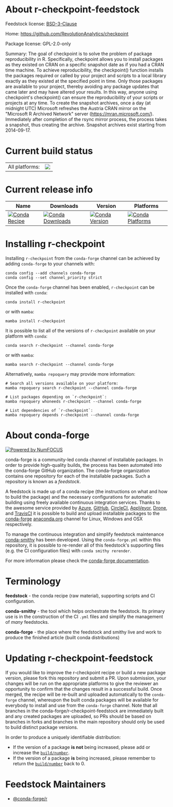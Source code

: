 About r-checkpoint-feedstock
============================

Feedstock license: [BSD-3-Clause](https://github.com/conda-forge/r-checkpoint-feedstock/blob/main/LICENSE.txt)

Home: https://github.com/RevolutionAnalytics/checkpoint

Package license: GPL-2.0-only

Summary: The goal of checkpoint is to solve the problem of package reproducibility in R. Specifically, checkpoint allows you to install packages as they existed on CRAN on a specific snapshot date as if you had a CRAN time machine. To achieve reproducibility, the checkpoint() function installs the packages required or called by your project and scripts to a local library exactly as they existed at the specified point in time. Only those packages are available to your project, thereby avoiding any package updates that came later and may have altered your results. In this way, anyone using checkpoint's checkpoint() can ensure the reproducibility of your scripts or projects at any time. To create the snapshot archives, once a day (at midnight UTC) Microsoft refreshes the Austria CRAN mirror on the "Microsoft R Archived Network" server (<https://mran.microsoft.com/>). Immediately after completion of the rsync mirror process, the process takes a snapshot, thus creating the archive. Snapshot archives exist starting from 2014-09-17.

Current build status
====================


<table><tr><td>All platforms:</td>
    <td>
      <a href="https://dev.azure.com/conda-forge/feedstock-builds/_build/latest?definitionId=4184&branchName=main">
        <img src="https://dev.azure.com/conda-forge/feedstock-builds/_apis/build/status/r-checkpoint-feedstock?branchName=main">
      </a>
    </td>
  </tr>
</table>

Current release info
====================

| Name | Downloads | Version | Platforms |
| --- | --- | --- | --- |
| [![Conda Recipe](https://img.shields.io/badge/recipe-r--checkpoint-green.svg)](https://anaconda.org/conda-forge/r-checkpoint) | [![Conda Downloads](https://img.shields.io/conda/dn/conda-forge/r-checkpoint.svg)](https://anaconda.org/conda-forge/r-checkpoint) | [![Conda Version](https://img.shields.io/conda/vn/conda-forge/r-checkpoint.svg)](https://anaconda.org/conda-forge/r-checkpoint) | [![Conda Platforms](https://img.shields.io/conda/pn/conda-forge/r-checkpoint.svg)](https://anaconda.org/conda-forge/r-checkpoint) |

Installing r-checkpoint
=======================

Installing `r-checkpoint` from the `conda-forge` channel can be achieved by adding `conda-forge` to your channels with:

```
conda config --add channels conda-forge
conda config --set channel_priority strict
```

Once the `conda-forge` channel has been enabled, `r-checkpoint` can be installed with `conda`:

```
conda install r-checkpoint
```

or with `mamba`:

```
mamba install r-checkpoint
```

It is possible to list all of the versions of `r-checkpoint` available on your platform with `conda`:

```
conda search r-checkpoint --channel conda-forge
```

or with `mamba`:

```
mamba search r-checkpoint --channel conda-forge
```

Alternatively, `mamba repoquery` may provide more information:

```
# Search all versions available on your platform:
mamba repoquery search r-checkpoint --channel conda-forge

# List packages depending on `r-checkpoint`:
mamba repoquery whoneeds r-checkpoint --channel conda-forge

# List dependencies of `r-checkpoint`:
mamba repoquery depends r-checkpoint --channel conda-forge
```


About conda-forge
=================

[![Powered by
NumFOCUS](https://img.shields.io/badge/powered%20by-NumFOCUS-orange.svg?style=flat&colorA=E1523D&colorB=007D8A)](https://numfocus.org)

conda-forge is a community-led conda channel of installable packages.
In order to provide high-quality builds, the process has been automated into the
conda-forge GitHub organization. The conda-forge organization contains one repository
for each of the installable packages. Such a repository is known as a *feedstock*.

A feedstock is made up of a conda recipe (the instructions on what and how to build
the package) and the necessary configurations for automatic building using freely
available continuous integration services. Thanks to the awesome service provided by
[Azure](https://azure.microsoft.com/en-us/services/devops/), [GitHub](https://github.com/),
[CircleCI](https://circleci.com/), [AppVeyor](https://www.appveyor.com/),
[Drone](https://cloud.drone.io/welcome), and [TravisCI](https://travis-ci.com/)
it is possible to build and upload installable packages to the
[conda-forge](https://anaconda.org/conda-forge) [anaconda.org](https://anaconda.org/)
channel for Linux, Windows and OSX respectively.

To manage the continuous integration and simplify feedstock maintenance
[conda-smithy](https://github.com/conda-forge/conda-smithy) has been developed.
Using the ``conda-forge.yml`` within this repository, it is possible to re-render all of
this feedstock's supporting files (e.g. the CI configuration files) with ``conda smithy rerender``.

For more information please check the [conda-forge documentation](https://conda-forge.org/docs/).

Terminology
===========

**feedstock** - the conda recipe (raw material), supporting scripts and CI configuration.

**conda-smithy** - the tool which helps orchestrate the feedstock.
                   Its primary use is in the construction of the CI ``.yml`` files
                   and simplify the management of *many* feedstocks.

**conda-forge** - the place where the feedstock and smithy live and work to
                  produce the finished article (built conda distributions)


Updating r-checkpoint-feedstock
===============================

If you would like to improve the r-checkpoint recipe or build a new
package version, please fork this repository and submit a PR. Upon submission,
your changes will be run on the appropriate platforms to give the reviewer an
opportunity to confirm that the changes result in a successful build. Once
merged, the recipe will be re-built and uploaded automatically to the
`conda-forge` channel, whereupon the built conda packages will be available for
everybody to install and use from the `conda-forge` channel.
Note that all branches in the conda-forge/r-checkpoint-feedstock are
immediately built and any created packages are uploaded, so PRs should be based
on branches in forks and branches in the main repository should only be used to
build distinct package versions.

In order to produce a uniquely identifiable distribution:
 * If the version of a package **is not** being increased, please add or increase
   the [``build/number``](https://docs.conda.io/projects/conda-build/en/latest/resources/define-metadata.html#build-number-and-string).
 * If the version of a package **is** being increased, please remember to return
   the [``build/number``](https://docs.conda.io/projects/conda-build/en/latest/resources/define-metadata.html#build-number-and-string)
   back to 0.

Feedstock Maintainers
=====================

* [@conda-forge/r](https://github.com/conda-forge/r/)

